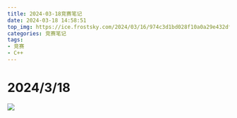 ```yaml
---
title: 2024-03-18竞赛笔记
date: 2024-03-18 14:58:51
top_img: https://ice.frostsky.com/2024/03/16/974c3d1bd028f10a0a29e432dfc42f8d.png
categories: 竞赛笔记
tags:
- 竞赛
- C++
---
```

# 2024/3/18

![](https://img.zshfoj.com/da40bd1d72ab5c405dfafe3a5733ba4e39451e96b413ed0f8692a898681bea93.png)





